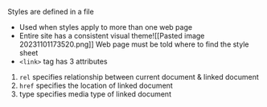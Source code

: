 Styles are defined in a file
- Used when styles apply to more than one web page
- Entire site has a consistent visual theme![[Pasted image 20231101173520.png]]
Web page must be told where to find the style sheet
- `<link>` tag has 3 attributes
1. `rel` specifies relationship between current document & linked document
2. `href` specifies the location of linked document
3. type specifies media type of linked document